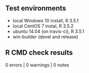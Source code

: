 ## Test environments
* local Windows 10 install, R 3.5.1
* local CentOS 7 instal, R 3.5.2
* ubuntu 14.04 (on travis-ci), R 3.5.1
* win-builder (devel and release)

## R CMD check results

0 errors | 0 warnings | 0 notes


